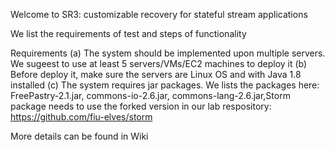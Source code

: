 Welcome to SR3: customizable recovery for stateful stream applications

We list the requirements of test and steps of functionality

Requirements
(a) The system should be implemented upon multiple servers. We sugeest to use at least 5 servers/VMs/EC2 machines to deploy it
(b) Before deploy it, make sure the servers are Linux OS and with Java 1.8 installed
(c) The system requires jar packages. We lists the packages here: FreePastry-2.1.jar, commons-io-2.6.jar, commons-lang-2.6.jar,Storm package needs to use the forked version in our lab respository: https://github.com/fiu-elves/storm

More details can be found in Wiki
